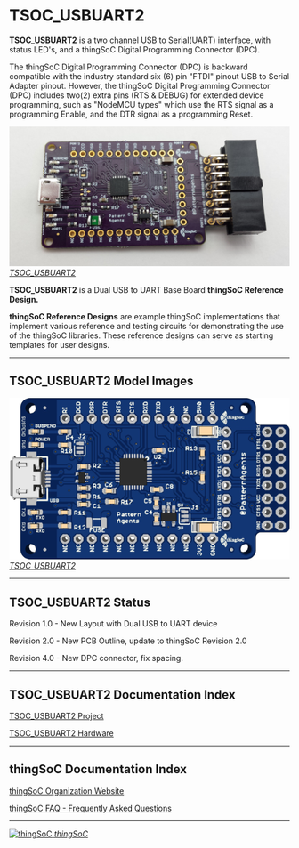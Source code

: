 # TSOC_USBUART2

**TSOC_USBUART2** is a two channel USB to Serial(UART) interface, 
with status LED's, and a thingSoC Digital Programming Connector (DPC).

The thingSoC Digital Programming Connector (DPC) is backward compatible with 
the industry standard six (6) pin "FTDI" pinout USB to Serial Adapter pinout.
However, the thingSoC Digital Programming Connector (DPC) includes 
two(2) extra pins (RTS & DEBUG) for extended device programming, 
such as "NodeMCU types" which use the RTS signal as a programming Enable,
and the DTR signal as a programming Reset.


[![thingSoC TSOC_USBUART2](https://github.com/thingSoC/TSOC_USBUART2/blob/master/TSOC_USBUART2/images/product/TSOC_USBUART2.png?raw=true) 
*TSOC_USBUART2*](https://github.com/thingSoC/TSOC_USBUART2)

**TSOC_USBUART2** is a Dual USB to UART Base Board **thingSoC Reference Design.** 

**thingSoC Reference Designs** are example thingSoC implementations that implement
various reference and testing circuits for demonstrating the use of the thingSoC libraries.
These reference designs can serve as starting templates for user designs.

---------------------------------------
## TSOC_USBUART2 Model Images

[![thingSoC TSOC_USBUART2](https://github.com/thingSoC/TSOC_USBUART2/blob/master/TSOC_USBUART2/images/TSOC_USBUART2_top.png?raw=true) 
*TSOC_USBUART2*](https://github.com/thingSoC/TSOC_USBUART2)

---------------------------------------

## TSOC_USBUART2 Status <a name="TSOC_USBUART2_status"/>

Revision 1.0 - New Layout with Dual USB to UART device

Revision 2.0 - New PCB Outline, update to thingSoC Revision 2.0 

Revision 4.0 - New DPC connector, fix spacing.

---------------------------------------

## TSOC_USBUART2 Documentation Index <a name="TSOC_USBUART2_documentation_index"/>

[TSOC_USBUART2 Project](https://github.com/thingSoC/TSOC_USBUART2/)

[TSOC_USBUART2 Hardware](https://github.com/thingSoC/TSOC_USBUART2/tree/master/TSOC_USBUART2/hardware)


---------------------------------------

## thingSoC Documentation Index <a name="thingSoC_documentation_index"/>

[thingSoC Organization Website](http://thingSoC.github.io)

[thingSoC FAQ - Frequently Asked Questions](http://thingsoc.github.io/support/faq.html)

---------------------------------------

[![thingSoC](http://thingsoc.github.io/img/projects/thingSoC/thingSoC_thumb.png?raw=true) 
*thingSoC*](http://thingsoc.github.io)
